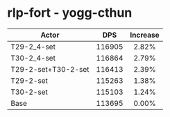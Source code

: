 # rlp-fort - yogg-cthun
| Actor | DPS | Increase |
|---|:---:|:---:|
|T29-2_4-set|116905|2.82%|
|T30-2_4-set|116864|2.79%|
|T29-2-set+T30-2-set|116413|2.39%|
|T29-2-set|115263|1.38%|
|T30-2-set|115103|1.24%|
|Base|113695|0.00%|
